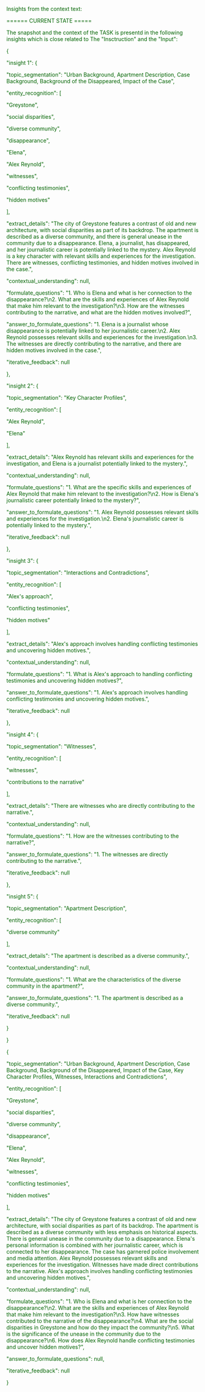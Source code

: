 
<span style='color: darkgreen;'>Insights from the context text:</span>


<span style='color: darkgreen;'>====== CURRENT STATE =====</span>

<span style='color: darkgreen;'>The snapshot and the context of the TASK is presentd in the following insights which is close related to The &quot;Insctruction&quot; and the &quot;Input&quot;:</span>

<span style='color: darkgreen;'>{</span>

<span style='color: darkgreen;'>    &quot;insight 1&quot;: {</span>

<span style='color: darkgreen;'>        &quot;topic_segmentation&quot;: &quot;Urban Background, Apartment Description, Case Background, Background of the Disappeared, Impact of the Case&quot;,</span>

<span style='color: darkgreen;'>        &quot;entity_recognition&quot;: [</span>

<span style='color: darkgreen;'>            &quot;Greystone&quot;,</span>

<span style='color: darkgreen;'>            &quot;social disparities&quot;,</span>

<span style='color: darkgreen;'>            &quot;diverse community&quot;,</span>

<span style='color: darkgreen;'>            &quot;disappearance&quot;,</span>

<span style='color: darkgreen;'>            &quot;Elena&quot;,</span>

<span style='color: darkgreen;'>            &quot;Alex Reynold&quot;,</span>

<span style='color: darkgreen;'>            &quot;witnesses&quot;,</span>

<span style='color: darkgreen;'>            &quot;conflicting testimonies&quot;,</span>

<span style='color: darkgreen;'>            &quot;hidden motives&quot;</span>

<span style='color: darkgreen;'>        ],</span>

<span style='color: darkgreen;'>        &quot;extract_details&quot;: &quot;The city of Greystone features a contrast of old and new architecture, with social disparities as part of its backdrop. The apartment is described as a diverse community, and there is general unease in the community due to a disappearance. Elena, a journalist, has disappeared, and her journalistic career is potentially linked to the mystery. Alex Reynold is a key character with relevant skills and experiences for the investigation. There are witnesses, conflicting testimonies, and hidden motives involved in the case.&quot;,</span>

<span style='color: darkgreen;'>        &quot;contextual_understanding&quot;: null,</span>

<span style='color: darkgreen;'>        &quot;formulate_questions&quot;: &quot;1. Who is Elena and what is her connection to the disappearance?\n2. What are the skills and experiences of Alex Reynold that make him relevant to the investigation?\n3. How are the witnesses contributing to the narrative, and what are the hidden motives involved?&quot;,</span>

<span style='color: darkgreen;'>        &quot;answer_to_formulate_questions&quot;: &quot;1. Elena is a journalist whose disappearance is potentially linked to her journalistic career.\n2. Alex Reynold possesses relevant skills and experiences for the investigation.\n3. The witnesses are directly contributing to the narrative, and there are hidden motives involved in the case.&quot;,</span>

<span style='color: darkgreen;'>        &quot;iterative_feedback&quot;: null</span>

<span style='color: darkgreen;'>    },</span>

<span style='color: darkgreen;'>    &quot;insight 2&quot;: {</span>

<span style='color: darkgreen;'>        &quot;topic_segmentation&quot;: &quot;Key Character Profiles&quot;,</span>

<span style='color: darkgreen;'>        &quot;entity_recognition&quot;: [</span>

<span style='color: darkgreen;'>            &quot;Alex Reynold&quot;,</span>

<span style='color: darkgreen;'>            &quot;Elena&quot;</span>

<span style='color: darkgreen;'>        ],</span>

<span style='color: darkgreen;'>        &quot;extract_details&quot;: &quot;Alex Reynold has relevant skills and experiences for the investigation, and Elena is a journalist potentially linked to the mystery.&quot;,</span>

<span style='color: darkgreen;'>        &quot;contextual_understanding&quot;: null,</span>

<span style='color: darkgreen;'>        &quot;formulate_questions&quot;: &quot;1. What are the specific skills and experiences of Alex Reynold that make him relevant to the investigation?\n2. How is Elena&#x27;s journalistic career potentially linked to the mystery?&quot;,</span>

<span style='color: darkgreen;'>        &quot;answer_to_formulate_questions&quot;: &quot;1. Alex Reynold possesses relevant skills and experiences for the investigation.\n2. Elena&#x27;s journalistic career is potentially linked to the mystery.&quot;,</span>

<span style='color: darkgreen;'>        &quot;iterative_feedback&quot;: null</span>

<span style='color: darkgreen;'>    },</span>

<span style='color: darkgreen;'>    &quot;insight 3&quot;: {</span>

<span style='color: darkgreen;'>        &quot;topic_segmentation&quot;: &quot;Interactions and Contradictions&quot;,</span>

<span style='color: darkgreen;'>        &quot;entity_recognition&quot;: [</span>

<span style='color: darkgreen;'>            &quot;Alex&#x27;s approach&quot;,</span>

<span style='color: darkgreen;'>            &quot;conflicting testimonies&quot;,</span>

<span style='color: darkgreen;'>            &quot;hidden motives&quot;</span>

<span style='color: darkgreen;'>        ],</span>

<span style='color: darkgreen;'>        &quot;extract_details&quot;: &quot;Alex&#x27;s approach involves handling conflicting testimonies and uncovering hidden motives.&quot;,</span>

<span style='color: darkgreen;'>        &quot;contextual_understanding&quot;: null,</span>

<span style='color: darkgreen;'>        &quot;formulate_questions&quot;: &quot;1. What is Alex&#x27;s approach to handling conflicting testimonies and uncovering hidden motives?&quot;,</span>

<span style='color: darkgreen;'>        &quot;answer_to_formulate_questions&quot;: &quot;1. Alex&#x27;s approach involves handling conflicting testimonies and uncovering hidden motives.&quot;,</span>

<span style='color: darkgreen;'>        &quot;iterative_feedback&quot;: null</span>

<span style='color: darkgreen;'>    },</span>

<span style='color: darkgreen;'>    &quot;insight 4&quot;: {</span>

<span style='color: darkgreen;'>        &quot;topic_segmentation&quot;: &quot;Witnesses&quot;,</span>

<span style='color: darkgreen;'>        &quot;entity_recognition&quot;: [</span>

<span style='color: darkgreen;'>            &quot;witnesses&quot;,</span>

<span style='color: darkgreen;'>            &quot;contributions to the narrative&quot;</span>

<span style='color: darkgreen;'>        ],</span>

<span style='color: darkgreen;'>        &quot;extract_details&quot;: &quot;There are witnesses who are directly contributing to the narrative.&quot;,</span>

<span style='color: darkgreen;'>        &quot;contextual_understanding&quot;: null,</span>

<span style='color: darkgreen;'>        &quot;formulate_questions&quot;: &quot;1. How are the witnesses contributing to the narrative?&quot;,</span>

<span style='color: darkgreen;'>        &quot;answer_to_formulate_questions&quot;: &quot;1. The witnesses are directly contributing to the narrative.&quot;,</span>

<span style='color: darkgreen;'>        &quot;iterative_feedback&quot;: null</span>

<span style='color: darkgreen;'>    },</span>

<span style='color: darkgreen;'>    &quot;insight 5&quot;: {</span>

<span style='color: darkgreen;'>        &quot;topic_segmentation&quot;: &quot;Apartment Description&quot;,</span>

<span style='color: darkgreen;'>        &quot;entity_recognition&quot;: [</span>

<span style='color: darkgreen;'>            &quot;diverse community&quot;</span>

<span style='color: darkgreen;'>        ],</span>

<span style='color: darkgreen;'>        &quot;extract_details&quot;: &quot;The apartment is described as a diverse community.&quot;,</span>

<span style='color: darkgreen;'>        &quot;contextual_understanding&quot;: null,</span>

<span style='color: darkgreen;'>        &quot;formulate_questions&quot;: &quot;1. What are the characteristics of the diverse community in the apartment?&quot;,</span>

<span style='color: darkgreen;'>        &quot;answer_to_formulate_questions&quot;: &quot;1. The apartment is described as a diverse community.&quot;,</span>

<span style='color: darkgreen;'>        &quot;iterative_feedback&quot;: null</span>

<span style='color: darkgreen;'>    }</span>

<span style='color: darkgreen;'>}</span>

<span style='color: darkgreen;'>{</span>

<span style='color: darkgreen;'>    &quot;topic_segmentation&quot;: &quot;Urban Background, Apartment Description, Case Background, Background of the Disappeared, Impact of the Case, Key Character Profiles, Witnesses, Interactions and Contradictions&quot;,</span>

<span style='color: darkgreen;'>    &quot;entity_recognition&quot;: [</span>

<span style='color: darkgreen;'>        &quot;Greystone&quot;,</span>

<span style='color: darkgreen;'>        &quot;social disparities&quot;,</span>

<span style='color: darkgreen;'>        &quot;diverse community&quot;,</span>

<span style='color: darkgreen;'>        &quot;disappearance&quot;,</span>

<span style='color: darkgreen;'>        &quot;Elena&quot;,</span>

<span style='color: darkgreen;'>        &quot;Alex Reynold&quot;,</span>

<span style='color: darkgreen;'>        &quot;witnesses&quot;,</span>

<span style='color: darkgreen;'>        &quot;conflicting testimonies&quot;,</span>

<span style='color: darkgreen;'>        &quot;hidden motives&quot;</span>

<span style='color: darkgreen;'>    ],</span>

<span style='color: darkgreen;'>    &quot;extract_details&quot;: &quot;The city of Greystone features a contrast of old and new architecture, with social disparities as part of its backdrop. The apartment is described as a diverse community with less emphasis on historical aspects. There is general unease in the community due to a disappearance. Elena&#x27;s personal information is combined with her journalistic career, which is connected to her disappearance. The case has garnered police involvement and media attention. Alex Reynold possesses relevant skills and experiences for the investigation. Witnesses have made direct contributions to the narrative. Alex&#x27;s approach involves handling conflicting testimonies and uncovering hidden motives.&quot;,</span>

<span style='color: darkgreen;'>    &quot;contextual_understanding&quot;: null,</span>

<span style='color: darkgreen;'>    &quot;formulate_questions&quot;: &quot;1. Who is Elena and what is her connection to the disappearance?\n2. What are the skills and experiences of Alex Reynold that make him relevant to the investigation?\n3. How have witnesses contributed to the narrative of the disappearance?\n4. What are the social disparities in Greystone and how do they impact the community?\n5. What is the significance of the unease in the community due to the disappearance?\n6. How does Alex Reynold handle conflicting testimonies and uncover hidden motives?&quot;,</span>

<span style='color: darkgreen;'>    &quot;answer_to_formulate_questions&quot;: null,</span>

<span style='color: darkgreen;'>    &quot;iterative_feedback&quot;: null</span>

<span style='color: darkgreen;'>}</span>
